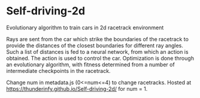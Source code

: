 # Self-driving-2d
Evolutionary algorithm to train cars in 2d racetrack environment

Rays are sent from the car which strike the boundaries of the racetrack to provide the distances of the closest boundaries for different ray angles. 
Such a list of distances is fed to a neural network, from which an action is obtained. The action is used to control the car. 
Optimization is done through an evolutionary algorithm, with fitness determined from a number of intermediate checkpoints in the racetrack.

Change num in metadata.js (0<=num<=4) to change racetracks. Hosted at https://thunderinfy.github.io/Self-driving-2d/ for num = 1.
